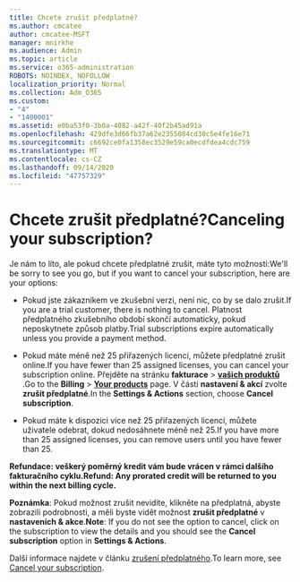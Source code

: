 ```yaml
---
title: Chcete zrušit předplatné?
ms.author: cmcatee
author: cmcatee-MSFT
manager: mnirkhe
ms.audience: Admin
ms.topic: article
ms.service: o365-administration
ROBOTS: NOINDEX, NOFOLLOW
localization_priority: Normal
ms.collection: Adm_O365
ms.custom:
- "4"
- "1400001"
ms.assetid: e0ba53f0-3b0a-4082-a42f-40f2b45ad91a
ms.openlocfilehash: 429dfe3d66fb37a62e2355084cd30c5e4fe16e71
ms.sourcegitcommit: c6692ce0fa1358ec3529e59ca0ecdfdea4cdc759
ms.translationtype: MT
ms.contentlocale: cs-CZ
ms.lasthandoff: 09/14/2020
ms.locfileid: "47757329"
---
```

# <a name="canceling-your-subscription"></a><span data-ttu-id="31dcc-102">Chcete zrušit předplatné?</span><span class="sxs-lookup"><span data-stu-id="31dcc-102">Canceling your subscription?</span></span>

<span data-ttu-id="31dcc-103">Je nám to líto, ale pokud chcete předplatné zrušit, máte tyto možnosti:</span><span class="sxs-lookup"><span data-stu-id="31dcc-103">We'll be sorry to see you go, but if you want to cancel your subscription, here are your options:</span></span>
  
- <span data-ttu-id="31dcc-104">Pokud jste zákazníkem ve zkušební verzi, není nic, co by se dalo zrušit.</span><span class="sxs-lookup"><span data-stu-id="31dcc-104">If you are a trial customer, there is nothing to cancel.</span></span> <span data-ttu-id="31dcc-105">Platnost předplatného zkušebního období skončí automaticky, pokud neposkytnete způsob platby.</span><span class="sxs-lookup"><span data-stu-id="31dcc-105">Trial subscriptions expire automatically unless you provide a payment method.</span></span>

- <span data-ttu-id="31dcc-106">Pokud máte méně než 25 přiřazených licencí, můžete předplatné zrušit online.</span><span class="sxs-lookup"><span data-stu-id="31dcc-106">If you have fewer than 25 assigned licenses, you can cancel your subscription online.</span></span> <span data-ttu-id="31dcc-107">Přejděte na stránku **fakturace** \> **[vašich produktů](https://go.microsoft.com/fwlink/p/?linkid=842054)** .</span><span class="sxs-lookup"><span data-stu-id="31dcc-107">Go to the **Billing** \> **[Your products](https://go.microsoft.com/fwlink/p/?linkid=842054)** page.</span></span> <span data-ttu-id="31dcc-108">V části **nastavení & akcí** zvolte **zrušit předplatné**.</span><span class="sxs-lookup"><span data-stu-id="31dcc-108">In the **Settings & Actions** section, choose **Cancel subscription**.</span></span>

- <span data-ttu-id="31dcc-109">Pokud máte k dispozici více než 25 přiřazených licencí, můžete uživatele odebrat, dokud nedosáhnete méně než 25.</span><span class="sxs-lookup"><span data-stu-id="31dcc-109">If you have more than 25 assigned licenses, you can remove users until you have fewer than 25.</span></span>
  
<span data-ttu-id="31dcc-110">**Refundace: veškerý poměrný kredit vám bude vrácen v rámci dalšího fakturačního cyklu.**</span><span class="sxs-lookup"><span data-stu-id="31dcc-110">**Refund: Any prorated credit will be returned to you within the next billing cycle.**</span></span> 

<span data-ttu-id="31dcc-111">**Poznámka**: Pokud možnost zrušit nevidíte, klikněte na předplatná, abyste zobrazili podrobnosti, a měli byste vidět možnost **zrušit předplatné** v **nastaveních & akce**.</span><span class="sxs-lookup"><span data-stu-id="31dcc-111">**Note**: If you do not see the option to cancel, click on the subscription to view the details and you should see the **Cancel subscription** option in **Settings & Actions**.</span></span> 

<span data-ttu-id="31dcc-112">Další informace najdete v článku [zrušení předplatného](https://docs.microsoft.com/microsoft-365/commerce/subscriptions/cancel-your-subscription).</span><span class="sxs-lookup"><span data-stu-id="31dcc-112">To learn more, see [Cancel your subscription](https://docs.microsoft.com/microsoft-365/commerce/subscriptions/cancel-your-subscription).</span></span>
